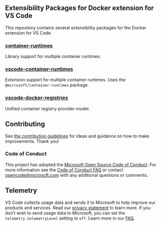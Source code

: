 ## Extensibility Packages for Docker extension for VS Code
This repository contains several extensibility packages for the Docker extension for VS Code.

### [container-runtimes](https://github.com/microsoft/vscode-docker-extensibility/tree/main/packages/container-runtimes)
Library support for multiple container runtimes.

### [vscode-container-runtimes](https://github.com/microsoft/vscode-docker-extensibility/tree/main/packages/vscode-container-runtimes)
Extension support for multiple container runtimes. Uses the `@microsoft/container-runtimes` package.

### [vscode-docker-registries](https://github.com/microsoft/vscode-docker-extensibility/tree/main/packages/vscode-docker-registries)
Unified container registry provider model.

## Contributing

See [the contribution guidelines](CONTRIBUTING.md) for ideas and guidance on how to make improvements. Thank you!

### Code of Conduct

This project has adopted the [Microsoft Open Source Code of Conduct](https://opensource.microsoft.com/codeofconduct/). For more information see the [Code of Conduct FAQ](https://opensource.microsoft.com/codeofconduct/faq/) or contact [opencode@microsoft.com](mailto:opencode@microsoft.com) with any additional questions or comments.

## Telemetry

VS Code collects usage data and sends it to Microsoft to help improve our products and services. Read our [privacy statement](https://go.microsoft.com/fwlink/?LinkID=528096&clcid=0x409) to learn more. If you don’t wish to send usage data to Microsoft, you can set the `telemetry.telemetryLevel` setting to `off`. Learn more in our [FAQ](https://code.visualstudio.com/docs/supporting/faq#_how-to-disable-telemetry-reporting).
